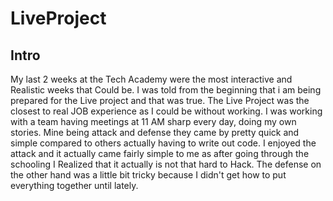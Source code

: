 # LiveProject
## Intro
My last 2 weeks at the Tech Academy were the most interactive and Realistic weeks that Could be. I was told from the beginning that i am being prepared for the Live project and that was true. The Live Project was the closest to real JOB experience as I could be without working. I was working with a team having meetings at 11 AM sharp every day, doing my own stories. Mine being attack and defense they came by pretty quick and simple compared to others actually having to write out code. I enjoyed the attack and it actually came fairly simple to me as after going through the schooling I Realized that it actually is not that hard to Hack. The defense on the other hand was a little bit tricky because I didn't get how to put everything together until lately.
